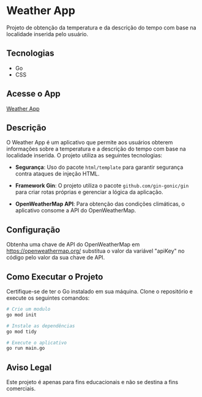 # Weather App

Projeto de obtenção da temperatura e da descrição do tempo com base na localidade inserida pelo usuário.

## Tecnologias

- Go
- CSS

## Acesse o App

[Weather App](https://weather-app-qt59.onrender.com/weather)

## Descrição

O Weather App é um aplicativo que permite aos usuários obterem informações sobre a temperatura e a descrição do tempo com base na localidade inserida. O projeto utiliza as seguintes tecnologias:

- **Segurança**: Uso do pacote `html/template` para garantir segurança contra ataques de injeção HTML.

- **Framework Gin**: O projeto utiliza o pacote `github.com/gin-gonic/gin` para criar rotas próprias e gerenciar a lógica da aplicação.

- **OpenWeatherMap API**: Para obtenção das condições climáticas, o aplicativo consome a API do OpenWeatherMap.

## Configuração
Obtenha uma chave de API do OpenWeatherMap em https://openweathermap.org/
substitua o valor da variável "apiKey" no código pelo valor da sua chave de API.

## Como Executar o Projeto

Certifique-se de ter o Go instalado em sua máquina. Clone o repositório e execute os seguintes comandos:

```bash
# Crie um modulo
go mod init

# Instale as dependências
go mod tidy

# Execute o aplicativo
go run main.go
```

## Aviso Legal
Este projeto é apenas para fins educacionais e não se destina a fins comerciais.
